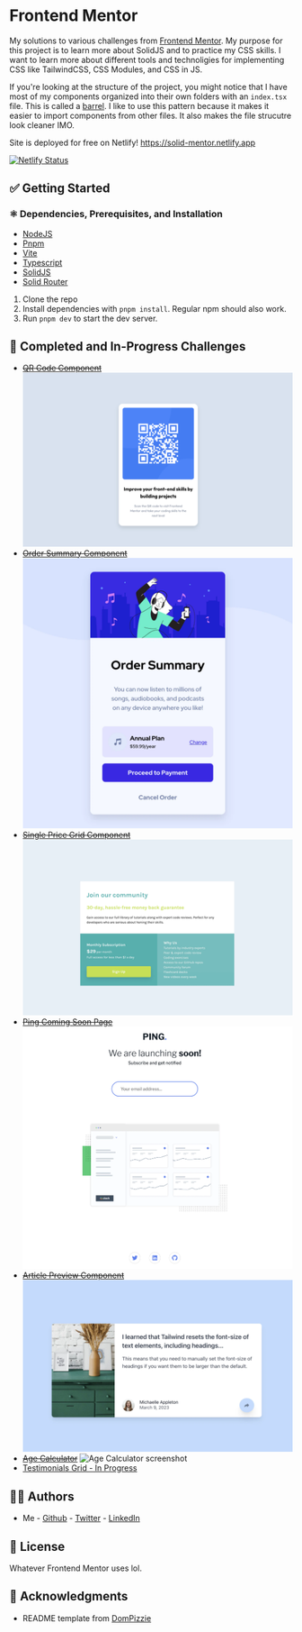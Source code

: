 # Frontend Mentor

My solutions to various challenges from [Frontend Mentor](https://www.frontendmentor.io/).
My purpose for this project is to learn more about SolidJS and to practice my CSS skills.
I want to learn more about different tools and technoligies for implementing CSS like TailwindCSS, CSS Modules, and CSS in JS.

If you're looking at the structure of the project, you might notice that I have most of my components organized into their own folders with an `index.tsx` file. This is called a [barrel](https://youtu.be/b0IZo2Aho9Y?t=223). I like to use this pattern because it makes it easier to import components from other files. It also makes the file strucutre look cleaner IMO.

Site is deployed for free on Netlify! <https://solid-mentor.netlify.app>

[![Netlify Status](https://api.netlify.com/api/v1/badges/bbd7062b-3e8e-4ebf-bb5a-20b11cf542bd/deploy-status)](https://app.netlify.com/sites/solid-mentor/deploys?branch=production)

## ✅ Getting Started

### ⚛️ Dependencies, Prerequisites, and Installation

* [NodeJS](https://nodejs.org/en/)
* [Pnpm](https://pnpm.io/)
* [Vite](https://vitejs.dev/)
* [Typescript](https://www.typescriptlang.org/)
* [SolidJS](https://www.solidjs.com/)
* [Solid Router](https://github.com/solidjs/solid-router)

1. Clone the repo
1. Install dependencies with `pnpm install`. Regular npm should also work.
1. Run `pnpm dev` to start the dev server.

## 🥊 Completed and In-Progress Challenges

* ~~[QR Code Component](https://github.com/Brian-Pob/frontend-mentor/tree/master/src/Challenges/QRCodeComponent)~~
![QR Code Component screenshot](public/images/ChallengeImages/qr-code.webp)
* ~~[Order Summary Component](https://github.com/Brian-Pob/frontend-mentor/tree/master/src/Challenges/OrderSummaryComponent)~~
![Order Summary Component screenshot](public/images/ChallengeImages/order-summary.webp)
* ~~[Single Price Grid Component](https://github.com/Brian-Pob/frontend-mentor/tree/master/src/Challenges/SinglePriceGridComponent)~~
![Single Price Grid Component screenshot](public/images/ChallengeImages/price-grid.webp)
* ~~[Ping Coming Soon Page](https://github.com/Brian-Pob/frontend-mentor/tree/master/src/Challenges/PingComingSoonPage)~~
![Ping Coming Soon Page screenshot](public/images/ChallengeImages/coming-soon.webp)
* ~~[Article Preview Component](https://cheerful-pastelito-dd1736.netlify.app/)~~
![Article Preview Component screenshot](public/images/ChallengeImages/article-preview.webp)
* ~~[Age Calculator](https://github.com/Brian-Pob/frontend-mentor/tree/master/src/Challenges/AgeCalculator)~~
![Age Calculator screenshot](public/images/ChallengeImages/age-calculator.gif)
* [Testimonials Grid - In Progress](https://github.com/Brian-Pob/frontend-mentor/tree/master/src/Challenges/TestimonialsGrid)

## 🧑‍💻 Authors

* Me - [Github](https://github.com/Brian-Pob) - [Twitter](https://twitter.com/brianmpdotdev) - [LinkedIn](https://www.linkedin.com/in/Brian-Pob/)

## 🪪 License

Whatever Frontend Mentor uses lol.

## 👏 Acknowledgments

* README template from [DomPizzie](https://gist.github.com/DomPizzie/7a5ff55ffa9081f2de27c315f5018afc)

